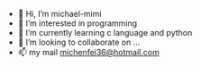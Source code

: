- 👋 Hi, I’m michael-mimi
- 👀 I’m interested in programming
- 🌱 I’m currently learning c language and python
- 💞️ I’m looking to collaborate on ...
- 📫 my mail michenfei36@hotmail.com

<!---
michael-mimi/michael-mimi is a ✨ special ✨ repository because its `README.md` (this file) appears on your GitHub profile.
You can click the Preview link to take a look at your changes.
--->
